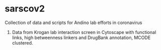 # sarscov2
Collection of data and scripts for Andino lab efforts in coronavirus

1. Data from Krogan lab interaction screen in Cytoscape with functional links, high betweenness linkers and DrugBank annotation, MCODE clustered. 
